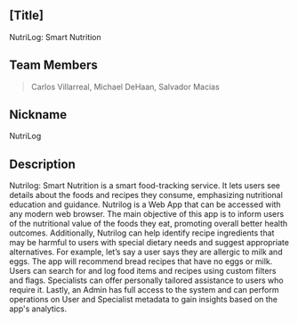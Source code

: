 ## \[Title\]
NutriLog: Smart Nutrition

## Team Members

> Carlos Villarreal, Michael DeHaan, Salvador Macias

## Nickname
NutriLog

## Description
Nutrilog: Smart Nutrition is a smart food-tracking service. It lets users see details about the foods and recipes they consume, emphasizing nutritional education and guidance. 
Nutrilog is a Web App that can be accessed with any modern web browser. The main objective of this app is to inform users of the nutritional value of the foods they eat, 
promoting overall better health outcomes. Additionally, Nutrilog can help identify recipe ingredients that may be harmful to users with special dietary needs 
and suggest appropriate alternatives. For example, let’s say a user says they are allergic to milk and eggs. The app will recommend bread recipes that have no eggs or milk.
Users can search for and log food items and recipes using custom filters and flags. Specialists can offer personally tailored assistance to users who require it. Lastly, 
an Admin has full access to the system and can perform operations on User and Specialist metadata to gain insights based on the app's analytics.